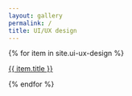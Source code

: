 ```yaml
---
layout: gallery
permalink: /
title: UI/UX design
---
```

{% for item in site.ui-ux-design %}

<div class="h-64 relative">
	<a href="{{ item.url }}">
		<div class="absolute inset-0 z-0 bg-cover bg-center" style="background-image: url('{{ item.thumbnail_url }}')"></div>
		<div class="absolute inset-0 z-10 opacity-0 hover:opacity-100 duration-300 flex justify-center items-center text-2xl text-white bg-gray-800/75">
			{{ item.title }}
		</div>
	</a>
</div>

{% endfor %}
